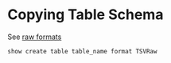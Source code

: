 # Copying Table Schema

See [raw formats](https://clickhouse.com/docs/interfaces/formats/RawBLOB#raw-formats-comparison) 
```
show create table table_name format TSVRaw
```
